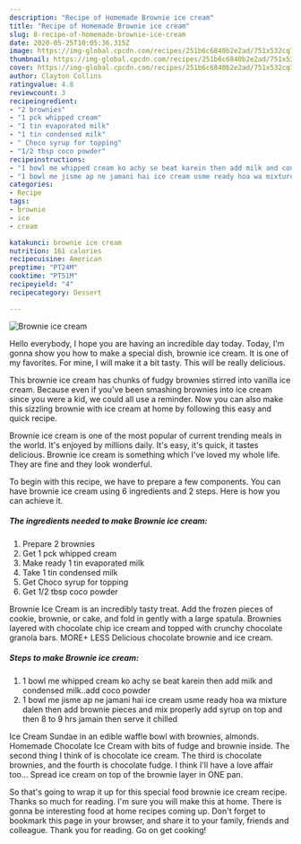 ```yaml
---
description: "Recipe of Homemade Brownie ice cream"
title: "Recipe of Homemade Brownie ice cream"
slug: 8-recipe-of-homemade-brownie-ice-cream
date: 2020-05-25T10:05:36.315Z
image: https://img-global.cpcdn.com/recipes/251b6c6840b2e2ad/751x532cq70/brownie-ice-cream-recipe-main-photo.jpg
thumbnail: https://img-global.cpcdn.com/recipes/251b6c6840b2e2ad/751x532cq70/brownie-ice-cream-recipe-main-photo.jpg
cover: https://img-global.cpcdn.com/recipes/251b6c6840b2e2ad/751x532cq70/brownie-ice-cream-recipe-main-photo.jpg
author: Clayton Collins
ratingvalue: 4.8
reviewcount: 3
recipeingredient:
- "2 brownies"
- "1 pck whipped cream"
- "1 tin evaporated milk"
- "1 tin condensed milk"
- " Choco syrup for topping"
- "1/2 tbsp coco powder"
recipeinstructions:
- "1 bowl me whipped cream ko achy se beat karein then add milk and condensed milk..add coco powder"
- "1 bowl me jisme ap ne jamani hai ice cream usme ready hoa wa mixture dalen then add brownie pieces and mix properly add syrup on top and then 8 to 9 hrs jamain then serve it chilled"
categories:
- Recipe
tags:
- brownie
- ice
- cream

katakunci: brownie ice cream 
nutrition: 161 calories
recipecuisine: American
preptime: "PT24M"
cooktime: "PT51M"
recipeyield: "4"
recipecategory: Dessert

---
```



![Brownie ice cream](https://img-global.cpcdn.com/recipes/251b6c6840b2e2ad/751x532cq70/brownie-ice-cream-recipe-main-photo.jpg)

Hello everybody, I hope you are having an incredible day today. Today, I'm gonna show you how to make a special dish, brownie ice cream. It is one of my favorites. For mine, I will make it a bit tasty. This will be really delicious.

This brownie ice cream has chunks of fudgy brownies stirred into vanilla ice cream. Because even if you&#39;ve been smashing brownies into ice cream since you were a kid, we could all use a reminder. Now you can also make this sizzling brownie with ice cream at home by following this easy and quick recipe.

Brownie ice cream is one of the most popular of current trending meals in the world. It's enjoyed by millions daily. It's easy, it's quick, it tastes delicious. Brownie ice cream is something which I've loved my whole life. They are fine and they look wonderful.


To begin with this recipe, we have to prepare a few components. You can have brownie ice cream using 6 ingredients and 2 steps. Here is how you can achieve it.

<!--inarticleads1-->

##### The ingredients needed to make Brownie ice cream:

1. Prepare 2 brownies
1. Get 1 pck whipped cream
1. Make ready 1 tin evaporated milk
1. Take 1 tin condensed milk
1. Get  Choco syrup for topping
1. Get 1/2 tbsp coco powder


Brownie Ice Cream is an incredibly tasty treat. Add the frozen pieces of cookie, brownie, or cake, and fold in gently with a large spatula. Brownies layered with chocolate chip ice cream and topped with crunchy chocolate granola bars. MORE+ LESS Delicious chocolate brownie and ice cream. 

<!--inarticleads2-->

##### Steps to make Brownie ice cream:

1. 1 bowl me whipped cream ko achy se beat karein then add milk and condensed milk..add coco powder
1. 1 bowl me jisme ap ne jamani hai ice cream usme ready hoa wa mixture dalen then add brownie pieces and mix properly add syrup on top and then 8 to 9 hrs jamain then serve it chilled


Ice Cream Sundae in an edible waffle bowl with brownies, almonds. Homemade Chocolate Ice Cream with bits of fudge and brownie inside. The second thing I think of is chocolate ice cream. The third is chocolate brownies, and the fourth is chocolate fudge. I think I&#39;ll have a love affair too… Spread ice cream on top of the brownie layer in ONE pan. 

So that's going to wrap it up for this special food brownie ice cream recipe. Thanks so much for reading. I'm sure you will make this at home. There is gonna be interesting food at home recipes coming up. Don't forget to bookmark this page in your browser, and share it to your family, friends and colleague. Thank you for reading. Go on get cooking!
